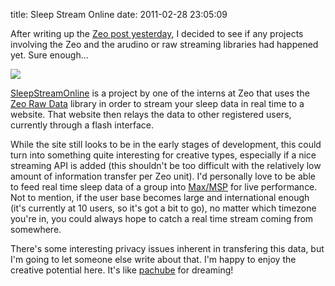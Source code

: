 title: Sleep Stream Online
date: 2011-02-28 23:05:09 

After writing up the [Zeo post yesterday][1], I decided to see if any
projects involving the Zeo and the arudino or raw streaming libraries
had happened yet. Sure enough...

![](http://images.nonpolynomial.com/openyou.org/blog/2011-02-28-sleep-stream-online/sleepstreamonline.png)

[SleepStreamOnline][2] is a project by one of the interns at Zeo that
uses the [Zeo Raw Data][3] library in order to stream your sleep data
in real time to a website. That website then relays the data to other
registered users, currently through a flash interface.

While the site still looks to be in the early stages of development,
this could turn into something quite interesting for creative types,
especially if a nice streaming API is added (this shouldn't be too
difficult with the relatively low amount of information transfer per
Zeo unit). I'd personally love to be able to feed real time sleep data
of a group into [Max/MSP][4] for live performance. Not to mention, if
the user base becomes large and international enough (it's currently
at 10 users, so it's got a bit to go), no matter which timezone
you're in, you could always hope to catch a real time stream coming
from somewhere.

There's some interesting privacy issues inherent in transfering this
data, but I'm going to let someone else write about that. I'm happy to
enjoy the creative potential here. It's like [pachube][5] for dreaming!

[1]: http://www.openyou.org/2011/02/27/zeo-and-open-source-software-arduino-development/
[2]: http://www.sleepstreamonline.com
[3]: http://developers.myzeo.com/data-decoder-library/
[4]: http://www.cycling74.com
[5]: http://www.pachube.com
